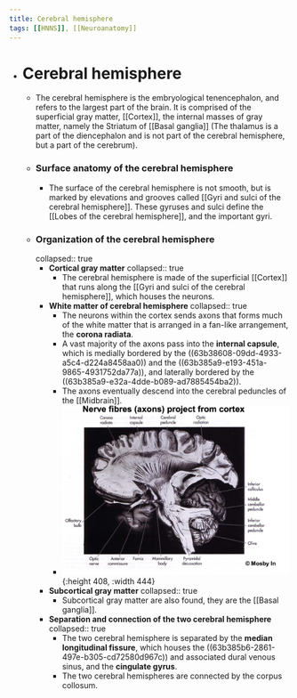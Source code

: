 ```yaml
---
title: Cerebral hemisphere
tags: [[HNNS]], [[Neuroanatomy]] 
---
```


- # Cerebral hemisphere
	- The cerebral hemisphere is the embryological tenencephalon, and refers to the largest part of the brain. It is comprised of the superficial gray matter, [[Cortex]], the internal masses of gray matter, namely the Striatum of [[Basal ganglia]] (The thalamus is a part of the diencephalon and is not part of the cerebral hemisphere, but a part of the cerebrum).
	- ### Surface anatomy of the cerebral hemisphere
		- The surface of the cerebral hemisphere is not smooth, but is marked by elevations and grooves called [[Gyri and sulci of the cerebral hemisphere]]. These gyruses and sulci define the [[Lobes of the cerebral hemisphere]], and the important gyri.
	- ### Organization of the cerebral hemisphere
	  collapsed:: true
		- **Cortical gray matter**
		  collapsed:: true
			- The cerebral hemisphere is made of the superficial [[Cortex]] that runs along the [[Gyri and sulci of the cerebral hemisphere]], which houses the neurons.
		- **White matter of cerebral hemisphere**
		  collapsed:: true
			- The neurons within the cortex sends axons that forms much of the white matter that is arranged in a fan-like arrangement, the **corona radiata**.
			- A vast majority of the axons pass into the **internal capsule**, which is medially bordered by the ((63b38608-09dd-4933-a5c4-d224a8458aa0)) and the ((63b385a9-e193-451a-9865-4931752da77a)), and laterally bordered by the ((63b385a9-e32a-4dde-b089-ad7885454ba2)).
			- The axons eventually descend into the cerebral peduncles of the [[Midbrain]].
			- ![image.png](../assets/image_1672719296919_0.png){:height 408, :width 444}
		- **Subcortical gray matter**
		  collapsed:: true
			- Subcortical gray matter are also found, they are the [[Basal ganglia]].
		- **Separation and connection of the two cerebral hemisphere**
		  collapsed:: true
			- The two cerebral hemisphere is separated by the **median longitudinal fissure**, which houses the ((63b385b6-2861-497e-b305-cd72580d967c)) and associated dural venous sinus, and the **cingulate gyrus**.
			- The two cerebral hemispheres are connected by the corpus collosum.